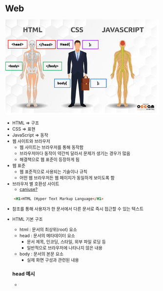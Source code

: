 # Web
  
  ![0](images/0.png.crdownload)

  - HTML => 구조
  - CSS => 표현
  - JavaScript => 동작
  - 웹 사이트와 브라우저
    - 웹 사이트는 브라우저를 통해 동작함
    - 브라우저마다 동작이 약간씩 달라서 문제가 생기는 경우가 많음
    - 해결책으로 웹 표준이 등장하게 됨
  - 웹 표준
    - 웹 표준적으로 사용되는 기술이나 규칙
    - 어떤 웹 브라우저든 웹 페이지가 동일하게 보이도록 함
  - 브라우저 별 호환성 사이트
    - [caniuse?](https://caniuse.com/)

```html
    <H1>HTML (Hyper Text Markup Language</H1>
```

  - 참조를 통해 사용자가 한 문서에서 다른 문서로 즉시 접근할 수 있는 텍스트
  - HTML 기본 구조
    - html : 문서의 최상위(root) 요소
    - head : 문서의 메타데이터 요소
      - 문서 제목, 인코딩, 스타일, 외부 파일 로딩 등
      - 일반적으로 브라우저에 나타나지 않은 내용
    - body : 문서의 본문 요소
      - 실제 화면 구성과 관련된 내용
    ### head 예시
    - <title> : 브라우저 상단 타이틀
    - <meta> : 문서 레벨 메타
    - Open Graph Protocol
      - 메타 데이터를 표현하는 새로운 규약
      - HTML 문서의 메타 데이터를 통해 문서의 정보를 전달
      - 메타정보에 해당하는 제목, 설명 등을 쓸 수 있도록 정의
    - 요소(element)
    > <h1> contents </h1> html 요소는 태그와 내용으로 구성되어있다.
      - HTML 요소는 시작 태그와 종료 태그 그리고 태그 사이에 위치한 내용으로 구성
      - 요소는 태그로 감싸는 것으로 그 정보의 성격과 의미를 정의
      - 내용이 없는 태그들도 존재(닫는 태그가 없음)
        - br, hr, img, input, link, meta
      - 요소는 중첩이 
    - 속성(attribute)
    > <a href="https://google.com"></a> 태그별로 사용할 수 있는 속성은 다르다. (공백 없이!!)
      - 속성을 통해 태그의 부가적인 정보를 설정할 수 있음
      - 요소는 속성을 가질 수 있으며, 경로나 크기와 같은 
      
      - HTML Global Attribute
        - 모든 HTML 요소가 공통으로 사용할 수 있는 대표적인 속성
          - id :
          - ti
    - 렌더링(Rendering)
      - 웹사이트 
      - [참조사이트](​https://d2.naver.com/helloworld/59361)
      - DOM(Document Object Model) 트리
        - 텍스트 파일인 HTML 문서를 브라우저에 렌더링 하기 위한 구조
        - HTML 문서에 대한 모델을 구성함
        - HTML 문서 내의 각 요소에 접근 / 수정에 필요한 프로퍼티와 메서드를 제공함

        ![1](images/1.png)

    - 텍스트 요소

    ![2](images/2.PNG)

## CSS (Cascading Style Sheets)
  - 스타일을 지정하기 위한 언어
  - 기본 구문
```css
    h1(선택자) {
        color : blue; /* 선언 */
        font-size(속성) : 15px(값);
    }
```
  - CSS 구문은 선택자를 통해 스타일을 지정할 HTML 요소를 선택
  - 